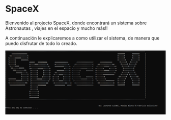 # SpaceX

Bienvenido al projecto SpaceX, donde encontrará un sistema sobre Astronautas , viajes en el espacio y mucho más!! 

A continuación le explicaremos a como utilizar el sistema, de manera que puedo disfrutar de todo lo creado.

![SpaceX introduccion](https://github.com/blanco-dev/spaceX-project-UTN/blob/main/versiones/img/spacex.png)
